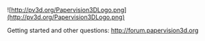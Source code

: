 ![http://pv3d.org/Papervision3DLogo.png](http://pv3d.org/Papervision3DLogo.png)

Getting started and other questions:
http://forum.papervision3d.org


